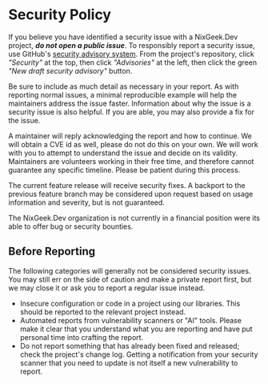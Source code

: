 # Security Policy

If you believe you have identified a security issue with a NixGeek.Dev project,
_**do not open a public issue**_. To responsibly report a security issue, use
GitHub's [security advisory
system](https://docs.github.com/en/code-security/security-advisories/working-with-repository-security-advisories/creating-a-repository-security-advisory).
From the project's repository, click _"Security"_ at the top, then click
_"Advisories"_ at the left, then click the green _"New draft security advisory"_
button. 

Be sure to include as much detail as necessary in your report. As with reporting
normal issues, a minimal reproducible example will help the maintainers address
the issue faster. Information about why the issue is a security issue is also
helpful. If you are able, you may also provide a fix for the issue.

A maintainer will reply acknowledging the report and how to continue. We will
obtain a CVE id as well, please do not do this on your own. We will work with
you to attempt to understand the issue and decide on its validity. Maintainers
are volunteers working in their free time, and therefore cannot guarantee any
specific timeline. Please be patient during this process.

The current feature release will receive security fixes. A backport to the
previous feature branch may be considered upon request based on usage
information and severity, but is not guaranteed.

The NixGeek.Dev organization is not currently in a financial position were its
able to offer bug or security bounties.

## Before Reporting

The following categories will generally not be considered security issues. You 
may still err on the side of caution and make a private report first, but we may 
close it or ask you to report a regular issue instead.

- Insecure configuration or code in a project using our libraries. This should
  be reported to the relevant project instead.
- Automated reports from vulnerability scanners or "AI" tools. Please make it
  clear that you understand what you are reporting and have put personal time
  into crafting the report.
- Do not report something that has already been fixed and released; check the
  project's change log. Getting a notification from your security scanner that
  you need to update is not itself a new vulnerability to report.
